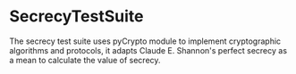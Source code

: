 # SecrecyTestSuite

The secrecy test suite uses pyCrypto module to implement cryptographic algorithms and protocols, it adapts Claude E. Shannon's perfect secrecy as a mean to calculate the value of secrecy.

